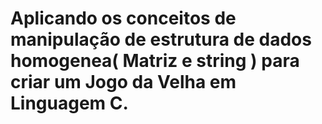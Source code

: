 # Aplicando os conceitos de manipulação de estrutura de dados homogenea( Matriz e string ) para criar um Jogo da Velha em Linguagem C.  
